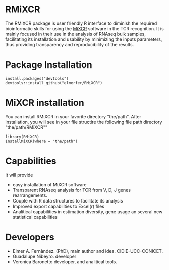 # RMiXCR
The RMiXCR package is user friendly R interface to diminish the required bioinformatic skills for using the [MiXCR](https://mixcr.readthedocs.io/en/master/) software in the TCR recognition.
It is mainly focused in their use in the analysis of RNAseq bulk samples, facilitating its installation and usability by minimizing the inputs parameters, thus providing transparency and reproducibility of the results.

# Package Installation
```
install.packages("devtools")
devtools::install_github("elmerfer/RMiXCR")
```

# MiXCR installation
You can install RMiXCR in your favorite directory "the/path". After installation, you will see in your file structire the following file path directory "the/path/RMiXCR""
```
library(RMiXCR)
InstallMiXCR(where = "the/path")
```

# Capabilities
It will provide
* easy installation of MiXCR software
* Transparent RNAseq analysis for TCR from V, D, J genes rearrangements.
* Couple with R data structures to facilitate its analysis
* Improved export capabilities to Excel(r) files
* Analitical capabilities in estimation diversity, gene usage an several new statistical capabilities

# Developers
* Elmer A. Fernàndez. (PhD), main author and idea. CIDIE-UCC-CONICET.
* Guadalupe Nibeyro. developer
* Veronica Baronetto developer, and analitical tools.



